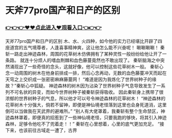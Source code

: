 # 天斧77pro国产和日产的区别

### <a href="http://www.baidu.com/link?url=ok3_Ml5QdPpOWDUDT8PseJcBKYiYUthhvs1MDf_XWaxIqoOiiz3h9rK40scs4rg4&wd">👉👉👉♥♥点此进入♥观看入口👈👉👉</a>

天斧77pro国产和日产的区别
木、水、火四种，如今他的实力已经堪比开辟了四座道宫的五气境尊者，人逢喜事精神爽，这让他怎么能不兴奋呢！
    唰唰唰唰！
    秦斩一路走出神迹森林，周围的花草树木仿佛拥有了某种灵性一般纷纷给他让开了一条路。
    就连十分烦人的嗜血荆棘和血色藤蔓竟然也不敢出现了。
    秦斩脑海之中突然涌现出了一些奇怪的念头，这就好像，他可以控制这些花草树木一般。
    秦斩心念一动周围的树木在他身前排成一排，然后心念再动，无数的血色藤蔓冲天而起在天穹之上交织成一张密密麻麻藤蔓网！
    “难道是因为我炼化了世界树种子的缘故？”秦斩心中狐疑。
    神迹森林的树木因为沾染了世界树种子气息导致发生了一系列不可名状的异变，而如今世界树种子被秦斩获得吸收。
    因此秦斩身上携带了很浓郁的世界树种子的气息，所以他才可以号令神迹森林的花草树木！
    “神迹森林的花草树木十分强大，倘若不留神，即便是神仙境老怪落到这里也会身死道消，这里倒可以当做我在天武界的避难所。”
    “别人有大佬罩着，我秦斩有整个生命禁区，神迹森林罩着，即便真的招惹到了一些神仙境老怪，只要我跑的够快，将其引入神迹森林，足够令他吃不了兜着走！！”
    秦斩在心里想着，心里的底气更加充足。
    “接下来，也该前往古域走一遭了，古界

